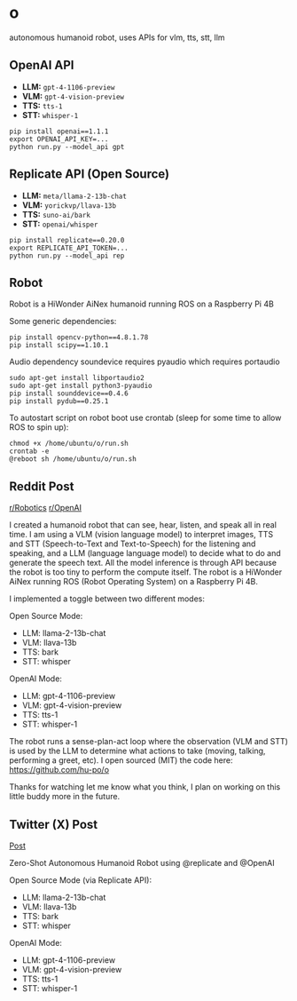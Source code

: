 # o

autonomous humanoid robot, uses APIs for vlm, tts, stt, llm

## OpenAI API

- **LLM:** `gpt-4-1106-preview`
- **VLM:** `gpt-4-vision-preview`
- **TTS:** `tts-1`
- **STT:** `whisper-1`

```
pip install openai==1.1.1
export OPENAI_API_KEY=...
python run.py --model_api gpt
```

## Replicate API (Open Source)

- **LLM:** `meta/llama-2-13b-chat`
- **VLM:** `yorickvp/llava-13b`
- **TTS:** `suno-ai/bark`
- **STT:** `openai/whisper`

```
pip install replicate==0.20.0
export REPLICATE_API_TOKEN=...
python run.py --model_api rep
```

## Robot

Robot is a HiWonder AiNex humanoid running ROS on a Raspberry Pi 4B

Some generic dependencies:

```
pip install opencv-python==4.8.1.78
pip install scipy==1.10.1
```

Audio dependency soundevice requires pyaudio which requires portaudio

```
sudo apt-get install libportaudio2
sudo apt-get install python3-pyaudio
pip install sounddevice==0.4.6
pip install pydub==0.25.1
```

To autostart script on robot boot use crontab (sleep for some time to allow ROS to spin up):

```
chmod +x /home/ubuntu/o/run.sh
crontab -e
@reboot sh /home/ubuntu/o/run.sh
```

## Reddit Post

[r/Robotics](https://www.reddit.com/r/robotics/comments/1818x5t/zeroshot_autonomous_humanoid/)
[r/OpenAI](https://www.reddit.com/r/OpenAI/comments/1818yeg/humanoid_robot_with_gpt4v/)

I created a humanoid robot that can see, hear, listen, and speak all in real time. I am using a VLM (vision language model) to interpret images, TTS and STT (Speech-to-Text and Text-to-Speech) for the listening and speaking, and a LLM (language language model) to decide what to do and generate the speech text. All the model inference is through API because the robot is too tiny to perform the compute itself. The robot is a HiWonder AiNex running ROS (Robot Operating System) on a Raspberry Pi 4B.

I implemented a toggle between two different modes:

Open Source Mode:
- LLM: llama-2-13b-chat
- VLM: llava-13b
- TTS: bark
- STT: whisper

OpenAI Mode:
- LLM: gpt-4-1106-preview
- VLM: gpt-4-vision-preview
- TTS: tts-1
- STT: whisper-1

The robot runs a sense-plan-act loop where the observation (VLM and STT) is used by the LLM to determine what actions to take (moving, talking, performing a greet, etc). I open sourced (MIT) the code here: https://github.com/hu-po/o

Thanks for watching let me know what you think, I plan on working on this little buddy more in the future.

## Twitter (X) Post

[Post](https://x.com/hupobuboo/status/1727316167138886118)

Zero-Shot Autonomous Humanoid Robot using @replicate and @OpenAI

Open Source Mode (via Replicate API):
- LLM: llama-2-13b-chat
- VLM: llava-13b
- TTS: bark
- STT: whisper

OpenAI Mode:
- LLM: gpt-4-1106-preview
- VLM: gpt-4-vision-preview
- TTS: tts-1
- STT: whisper-1
